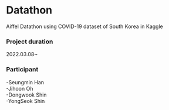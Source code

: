 # Datathon
Aiffel Datathon using COVID-19 dataset of South Korea in Kaggle   

### Project duration
2022.03.08~

### Participant
-Seungmin Han   
-Jihoon Oh   
-Dongwook Shin   
-YongSeok Shin   
